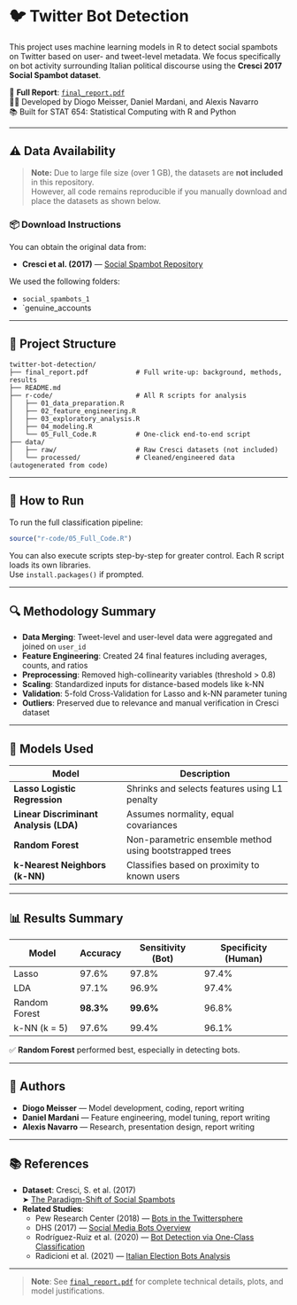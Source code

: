 # 🐦 Twitter Bot Detection

This project uses machine learning models in R to detect social spambots on Twitter based on user- and tweet-level metadata. We focus specifically on bot activity surrounding Italian political discourse using the **Cresci 2017 Social Spambot dataset**.

📄 **Full Report**: [`final_report.pdf`](./final_report.pdf)  
👨‍💻 Developed by Diogo Meisser, Daniel Mardani, and Alexis Navarro  
📚 Built for STAT 654: Statistical Computing with R and Python

---

## ⚠️ Data Availability

> **Note:** Due to large file size (over 1 GB), the datasets are **not included** in this repository.  
> However, all code remains reproducible if you manually download and place the datasets as shown below.

### 📦 Download Instructions

You can obtain the original data from:

- **Cresci et al. (2017)** — [Social Spambot Repository](https://botometer.osome.iu.edu/bot-repository/datasets.html)

We used the following folders:
- `social_spambots_1`
- `genuine_accounts


---

## 📁 Project Structure

```
twitter-bot-detection/
├── final_report.pdf            # Full write-up: background, methods, results
├── README.md
├── r-code/                     # All R scripts for analysis
│   ├── 01_data_preparation.R
│   ├── 02_feature_engineering.R
│   ├── 03_exploratory_analysis.R
│   ├── 04_modeling.R
│   └── 05_Full_Code.R          # One-click end-to-end script
├── data/
│   ├── raw/                    # Raw Cresci datasets (not included)
│   └── processed/              # Cleaned/engineered data (autogenerated from code)
```

---

## 🧪 How to Run

To run the full classification pipeline:

```r
source("r-code/05_Full_Code.R")
```

You can also execute scripts step-by-step for greater control. Each R script loads its own libraries.  
Use `install.packages()` if prompted.

---

## 🔍 Methodology Summary

- **Data Merging**: Tweet-level and user-level data were aggregated and joined on `user_id`
- **Feature Engineering**: Created 24 final features including averages, counts, and ratios
- **Preprocessing**: Removed high-collinearity variables (threshold > 0.8)
- **Scaling**: Standardized inputs for distance-based models like k-NN
- **Validation**: 5-fold Cross-Validation for Lasso and k-NN parameter tuning
- **Outliers**: Preserved due to relevance and manual verification in Cresci dataset

---

## 🧠 Models Used

| Model                        | Description |
|-----------------------------|-------------|
| **Lasso Logistic Regression** | Shrinks and selects features using L1 penalty |
| **Linear Discriminant Analysis (LDA)** | Assumes normality, equal covariances |
| **Random Forest** | Non-parametric ensemble method using bootstrapped trees |
| **k-Nearest Neighbors (k-NN)** | Classifies based on proximity to known users |

---

## 📊 Results Summary

| Model         | Accuracy | Sensitivity (Bot) | Specificity (Human) |
|---------------|----------|-------------------|---------------------|
| Lasso         | 97.6%    | 97.8%             | 97.4%               |
| LDA           | 97.1%    | 96.9%             | 97.4%               |
| Random Forest | **98.3%**| **99.6%**         | 96.8%               |
| k-NN (k = 5)  | 97.6%    | 99.4%             | 96.1%               |

✅ **Random Forest** performed best, especially in detecting bots.

---

## 👥 Authors

- **Diogo Meisser** — Model development, coding, report writing  
- **Daniel Mardani** — Feature engineering, model tuning, report writing  
- **Alexis Navarro** — Research, presentation design, report writing

---

## 📚 References

- **Dataset**: Cresci, S. et al. (2017)  
  ➤ [The Paradigm-Shift of Social Spambots](https://botometer.osome.iu.edu/bot-repository/datasets.html)  
- **Related Studies**:
  - Pew Research Center (2018) — [Bots in the Twittersphere](https://www.pewresearch.org/internet/2018/04/09/bots-in-the-twittersphere/)
  - DHS (2017) — [Social Media Bots Overview](https://niccs.cisa.gov/sites/default/files/documents/pdf/ncsam_socialmediabotsoverview_508.pdf)
  - Rodríguez-Ruiz et al. (2020) — [Bot Detection via One-Class Classification](https://www.sciencedirect.com/science/article/abs/pii/S0167404820300031)
  - Radicioni et al. (2021) — [Italian Election Bots Analysis](https://www.ncbi.nlm.nih.gov/pmc/articles/PMC8225802/)

---

> **Note**: See [`final_report.pdf`](./final_report.pdf) for complete technical details, plots, and model justifications.
